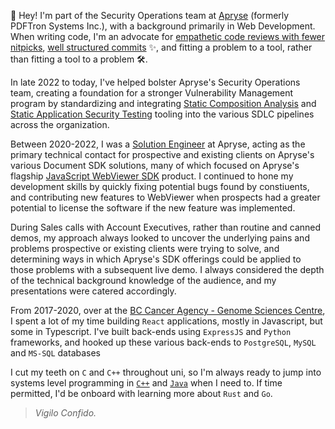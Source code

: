 👋 Hey! I'm part of the Security Operations team at [Apryse](https://www.apryse.com/) (formerly PDFTron Systems Inc.), with a background primarily in
Web Development. When writing code, I'm an advocate for [empathetic code reviews with fewer nitpicks](https://blog.danlew.net/2021/02/23/stop-nitpicking-in-code-reviews/),
[well structured commits](https://tbaggery.com/2008/04/19/a-note-about-git-commit-messages.html) ✨, and fitting a
problem to a tool, rather than fitting a tool to a problem 🛠️.

In late 2022 to today, I've helped bolster Apryse's Security Operations team, creating a foundation for a
stronger Vulnerability Management program by standardizing and integrating [Static Composition Analysis](https://en.wikipedia.org/wiki/Software_composition_analysis)
and [Static Application Security Testing](https://en.wikipedia.org/wiki/Static_application_security_testing) tooling
into the various SDLC pipelines across the organization.

Between 2020-2022, I was a [Solution Engineer](https://medium.com/@safonand/what-is-a-technical-solutions-engineer-e3d4324efec)
at Apryse, acting as the primary technical contact for prospective and existing clients on Apryse's various Document SDK
solutions, many of which focused on Apryse's flagship [JavaScript WebViewer SDK](https://showcase.apryse.com/) product. I
continued to hone my development skills by quickly fixing potential bugs found by constiuents, and contributing new features to
WebViewer when prospects had a greater potential to license the software if the new feature was implemented.

During Sales calls with Account Executives, rather than routine and canned demos, my approach always looked to uncover
the underlying pains and problems prospective or existing clients were trying to solve, and determining ways in which
Apryse's SDK offerings could be applied to those problems with a subsequent live demo. I always considered the depth
of the technical background knowledge of the audience, and my presentations were catered accordingly.

From 2017-2020, over at the [BC Cancer Agency - Genome Sciences Centre](https://bcgsc.ca/), I spent a lot of my time building
`React` applications, mostly in Javascript, but some in Typescript. I've built back-ends using `ExpressJS` and `Python` frameworks,
and hooked up these various back-ends to `PostgreSQL`, `MySQL` and `MS-SQL` databases

I cut my teeth on `C` and `C++` throughout uni, so I'm always ready to jump into
systems level programming in [`C++`](https://github.com/CorreyL/DSRC) and
[`Java`](https://github.com/bcgsc/qupath-annotation-exchange) when I need to.
If time permitted, I'd be onboard with learning more about `Rust` and `Go`.

> _Vigilo Confido._
